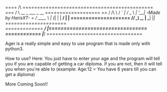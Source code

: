 ==== /\ =============================================                         
=== /  \      __ _    ___   _ __ ===================
== / /\ \    / _` |  / _ \ | '__|  -Made by HarisXT-
= / ____ \  | (_| | |  __/ | |  ==================== 
 /_/    \_\  \__, |  \___| |_| =====================  
============= __/ |=================================              
============ |___/ =================================          

Ager is a really simple and easy to use program that is made only with python3.

How to use?
Here:
You just have to enter your age and the program will tell you if you are capable of getting a car diploma. if you are not, then it will tell you when you're able to (example: Age:12 = You have 6 years till you can get a diploma)

More Coming Soon!!
